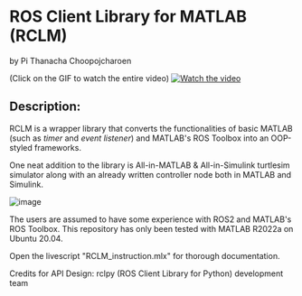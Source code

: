 # ROS Client Library for MATLAB (RCLM)

by Pi Thanacha Choopojcharoen

(Click on the GIF to watch the entire video)
[![Watch the video](https://j.gifs.com/EqXP3K.gif)](https://www.youtube.com/watch?v=Uf1rghUfZ-Y)

## Description:

RCLM is a wrapper library that converts the functionalities of basic MATLAB (such as *timer* and *event listener*) and MATLAB's ROS Toolbox into an OOP-styled frameworks.  

One neat addition to the library is All-in-MATLAB & All-in-Simulink turtlesim simulator along with an already written controller node both in MATLAB and Simulink.

![image](https://user-images.githubusercontent.com/3856640/158460229-d10458eb-5250-4ea5-a86c-1e873eb77337.png)


The users are assumed to have some experience with ROS2 and MATLAB's ROS Toolbox. This repository has only been tested with MATLAB R2022a on Ubuntu 20.04.

Open the livescript "RCLM_instruction.mlx" for thorough documentation.

Credits for API Design: rclpy (ROS Client Library for Python) development team
